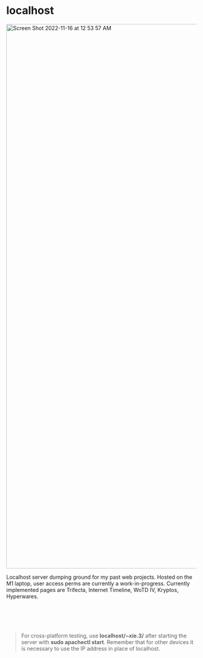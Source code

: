 # localhost
<img width="1439" alt="Screen Shot 2022-11-16 at 12 53 57 AM" src="https://user-images.githubusercontent.com/79682953/202095406-a016fd71-da5c-414c-8f4d-400eeae6b891.png">



Localhost server dumping ground for my past web projects. Hosted on the M1 laptop, user access perms are currently a work-in-progress. Currently implemented pages are Trifecta, Internet Timeline, WoTD IV, Kryptos, Hyperwares.

<br><br>
#
> For cross-platform testing, use **localhost/~xie.3/** after starting the server with **sudo apachectl start**. Remember that for other devices it is necessary to use the IP address in place of localhost.

